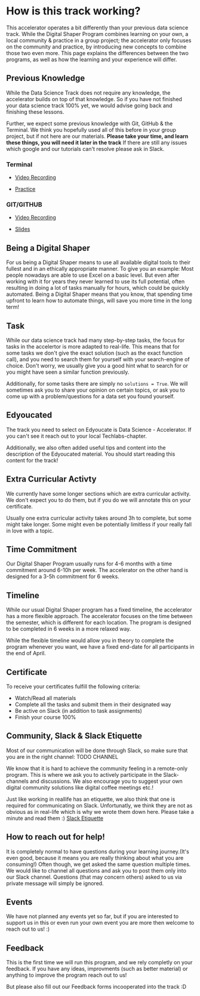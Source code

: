 # How is this track working?
This accelerator operates a bit differently than your previous data science track. While the Digital Shaper Program combines learning on your own, a local community & practice in a group project; the accelerator only focuses on the community and practice, by introducing new concepts to combine those two even more. This page explains the differences between the two programs, as well as how the learning and your experience will differ.

## Previous Knowledge
While the Data Science Track does not require any knowledge, the accelerator builds on top of that knowledge. So if you have not finished your data science track 100% yet, we would advise going back and finishing these lessons.

Further, we expect some previous knowledge with Git, GitHub & the Terminal. We think you hopefully used all of this before in your group project, but if not here are our materials. **Please take your time, and learn these things, you will need it later in the track** If there are still any issues which google and our tutorials can't resolve please ask in Slack.

### Terminal
- [Video Recording](https://drive.google.com/file/d/1pIfjmtb6mI6cqseX1eJKsBjilBZx3mwL)

- [Practice](https://github.com/arunpariyar/Code-Challenges/tree/master/TechLabs%20%7C%20Demo)

### GIT/GITHUB
- [Video Recording](https://drive.google.com/file/d/1743zZvQBXkHDO2FkYAFd7kPXcdhfIhMJ/view?usp=sharing)

- [Slides](https://drive.google.com/file/d/1X1p1P2MywiZ12cO4Q7Atcs-9aCtAuGRS/view?usp=sharing)


## Being a Digital Shaper
For us being a Digital Shaper means to use all available digital tools to their fullest and in an ethically appropriate manner. To give you an example: Most people nowadays are able to use Excel on a basic level. But even after working with it for years they never learned to use its full potential, often resulting in doing a lot of tasks manually for hours, which could be quickly automated. Being a Digital Shaper means that you know, that spending time upfront to learn how to automate things, will save you more time in the long term!

## Task
While our data science track had many step-by-step tasks, the focus for tasks in the accelertor is more adapted to real-life. This means that for some tasks we don't give the exact solution (such as the exact function call), and you need to search them for yourself with your search-engine of choice. Don't worry, we usually give you a good hint what to search for or you might have seen a similar function previously.

Additionally, for some tasks there are simply no `solutions = True`. We will sometimes ask you to share your opinion on certain topics, or ask you to come up with a problem/questions for a data set you found yourself. 

## Edyoucated
The track you need to select on Edyoucate is Data Science - Accelerator. If you can't see it reach out to your local Techlabs-chapter. 

Additionally, we also often added useful tips and content into the description of the Edyoucated material. You should start reading this content for the track!

## Extra Curricular Activty
We currently have some longer sections which are extra curricular activity. We don't expect you to do them, but if you do we will annotate this on your certificate.

Usually one extra curricular activity takes around 3h to complete, but some might take longer. Some might even be potentially limitless if your really fall in love with a topic.

## Time Commitment
Our Digital Shaper Program usually runs for 4-6 months with a time commitment around 6-10h per week. The accelerator on the other hand is designed for a 3-5h commitment for 6 weeks. 

## Timeline
While our usual Digital Shaper program has a fixed timeline, the accelerator has a more flexible approach. The accelerator focuses on the time between the semester, which is different for each location. The program is designed to be completed in 6 weeks in a more relaxed way. 

While the flexible timeline would allow you in theory to complete the program whenever you want, we have a fixed end-date for all participants in the end of April.

## Certificate
To receive your certificates fulfill the following criteria:
- Watch/Read all materials
- Complete all the tasks and submit them in their designated way
- Be active on Slack (in addition to task assignments)
- Finish your course 100%

## Community, Slack & Slack Etiquette
Most of our communication will be done through Slack, so make sure that you are in the right channel: TODO CHANNEL

We know that it is hard to achieve the community feeling in a remote-only program. This is where we ask you to actively participate in the Slack-channels and discussions. We also encourage you to suggest your own digital community solutions like digital coffee meetings etc.!

Just like working in reallife has an etiquette, we also think that one is required for communicating on Slack.  Unfortunatly, we think they are not as obvious as in real-life which is why we wrote them down here. Please take a minute and read them :) 
[Slack Etiquette](slack-etiquette)

## How to reach out for help!
It is completely normal to have questions during your learning journey.(It's even good, because it means you are really thinking about what you are consuming!) Often though, we get asked the same question multiple times. We would like to channel all questions and ask you to post them only into our Slack channel. Questions (that may concern others) asked to us via private message will simply be ignored.

## Events

We have not planned any events yet so far, but if you are interested to support us in this or even run your own event you are more then welcome to reach out to us! :) 


## Feedback

This is the first time we will run this program, and we rely completly on your feedback. If you have any ideas, improvments (such as better material) or anything to improve the program reach out to us!

But please also fill out our Feedback forms incooperated into the track :D 